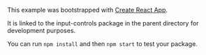 This example was bootstrapped with [Create React App](https://github.com/facebook/create-react-app).

It is linked to the input-controls package in the parent directory for development purposes.

You can run `npm install` and then `npm start` to test your package.
